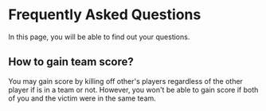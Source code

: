 # Frequently Asked Questions
In this page, you will be able to find out your questions.

## How to gain team score?
You may gain score by killing off other's players regardless of the other player if is in a team or not. However, you won't be able to gain score if both of you and the victim were in the same team.